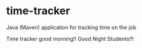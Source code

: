 # time-tracker
Java (Maven) application for tracking time on the job

Time tracker
good morning!!
Good Night Students!!!
